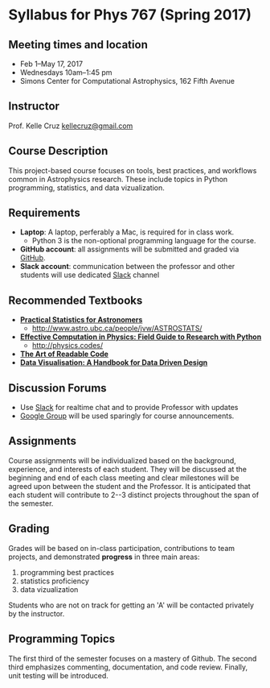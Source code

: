 # Syllabus for Phys 767 (Spring 2017)

## Meeting times and location
- Feb 1–May 17, 2017
- Wednesdays 10am–1:45 pm 
- Simons Center for Computational Astrophysics, 162 Fifth Avenue

## Instructor
 Prof. Kelle Cruz 
 kellecruz@gmail.com 

## Course Description
This project-based course focuses on tools, best practices, and workflows common in Astrophysics research. These include 
topics in Python programming, statistics, and data vizualization. 

## Requirements
- **Laptop**: A laptop, perferably a Mac, is required for in class work.
  - Python 3 is the non-optional programming language for the course.
- **GitHub account**: all assignments will be submitted and graded via [GitHub](http://github.com).
- **Slack account**: communication between the professor and other students will use dedicated [Slack](https://phys767.slack.com/shared_invite/MTM1MDU1ODg4Mzg3LTE0ODU4OTkzMDgtYTgwMDk4NjUxNA) channel

## Recommended Textbooks
- **[Practical Statistics for Astronomers](http://amzn.to/2jgYAyI)**
  - http://www.astro.ubc.ca/people/jvw/ASTROSTATS/
- **[Effective Computation in Physics: Field Guide to Research with Python](http://amzn.to/2kvedaZ)**
  - http://physics.codes/
- **[The Art of Readable Code](http://amzn.to/2j6LMQp)**
- **[Data Visualisation: A Handbook for Data Driven Design](http://amzn.to/2klNb2z)**

## Discussion Forums
- Use [Slack](https://phys767.slack.com/shared_invite/MTM1MDU1ODg4Mzg3LTE0ODU4OTkzMDgtYTgwMDk4NjUxNA) for realtime chat and to provide Professor with updates
- [Google Group](https://groups.google.com/forum/#!forum/phys767-spring2017) will be used sparingly for course announcements.

## Assignments
Course assignments will be individualized based on the background, experience, and interests of each student. They will be discussed at the beginning and end of each class meeting and clear milestones will be agreed upon between the student and the Professor. It is anticipated that each student will contribute to 2--3 distinct projects throughout the span of the semester.

## Grading
Grades will be based on in-class participation, contributions to team projects, and demonstrated **progress** in three main areas:

1. programming best practices
2. statistics proficiency
3. data vizualization

Students who are not on track for getting an 'A' will be contacted privately by the instructor. 

## Programming Topics
The first third of the semester focuses on a mastery of Github. The second third emphasizes commenting, documentation, and code review. Finally, unit testing will be introduced.
